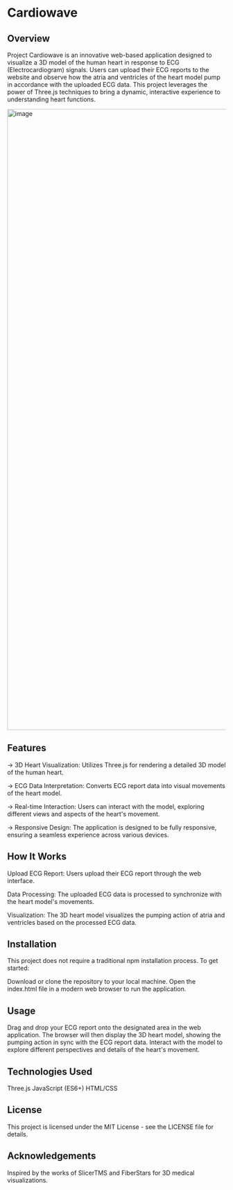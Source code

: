 # Cardiowave

## Overview

Project Cardiowave is an innovative web-based application designed to visualize a 3D model of the human heart in response to ECG (Electrocardiogram) signals. Users can upload their ECG reports to the website and observe how the atria and ventricles of the heart model pump in accordance with the uploaded ECG data. This project leverages the power of Three.js techniques to bring a dynamic, interactive experience to understanding heart functions.

<img width="1431" alt="image" src="https://github.com/RohiniDeshmukh/Cardiowave/assets/121260777/75c1a5a7-9223-43bd-832c-a7585b5d810a">


## Features

-> 3D Heart Visualization: Utilizes Three.js for rendering a detailed 3D model of the human heart.

-> ECG Data Interpretation: Converts ECG report data into visual movements of the heart model.

-> Real-time Interaction: Users can interact with the model, exploring different views and aspects of the heart's movement.

-> Responsive Design: The application is designed to be fully responsive, ensuring a seamless experience across various devices.


## How It Works

Upload ECG Report: Users upload their ECG report through the web interface.

Data Processing: The uploaded ECG data is processed to synchronize with the heart model's movements.

Visualization: The 3D heart model visualizes the pumping action of atria and ventricles based on the processed ECG data.


## Installation

This project does not require a traditional npm installation process. To get started:

Download or clone the repository to your local machine.
Open the index.html file in a modern web browser to run the application.


## Usage

Drag and drop your ECG report onto the designated area in the web application.
The browser will then display the 3D heart model, showing the pumping action in sync with the ECG report data.
Interact with the model to explore different perspectives and details of the heart's movement.

## Technologies Used

Three.js
JavaScript (ES6+)
HTML/CSS


## License

This project is licensed under the MIT License - see the LICENSE file for details.

## Acknowledgements

Inspired by the works of SlicerTMS and FiberStars for 3D medical visualizations.
